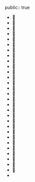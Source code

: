 public:: true

- 🔵
- 🔵
- 🔵
- 🔵
- 🔵
- 🔵
- 🔵
- 🔵
- 🔵
- 🔵
- 🔵
- 🔵
- 🔵
- 🔵
- 🔵
- 🔵
- 🔵
- 🔵
- 🔵
- 🔵
- 🔵
- 🔵
- 🔵
- 🔵
- 🔵
- 🔵
- 🔵
- 🔵
- 🔵
-